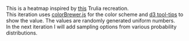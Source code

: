 This is a heatmap inspired by [this](http://bl.ocks.org/tjdecke/5558084) Trulia recreation. <br>
This iteration uses [colorBrewer.js](https://github.com/mbostock/d3/blob/master/lib/colorbrewer/colorbrewer.js) for the color scheme and [d3 tool-tips](http://labratrevenge.com/d3-tip/) to show the value. The values are randomly generated uniform numbers. <br>
In the next iteration I will add sampling options from various probability distributions. 